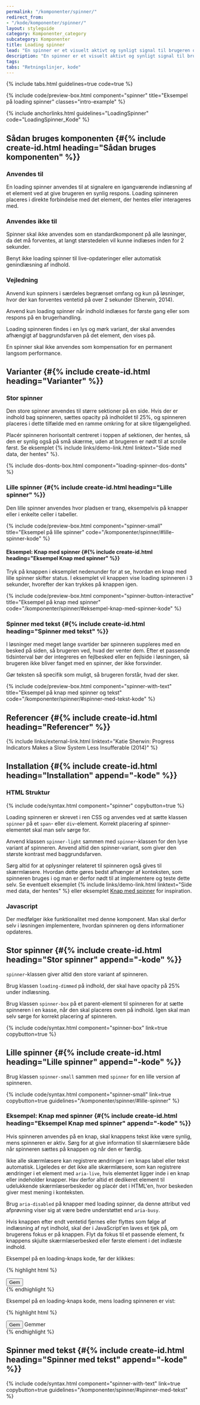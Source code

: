 ```yaml
---
permalink: "/komponenter/spinner/"
redirect_from:
- "/kode/komponenter/spinner/"
layout: styleguide
category: Komponenter_category
subcategory: Komponenter
title: Loading spinner
lead: "En spinner er et visuelt aktivt og synligt signal til brugeren om, at indlæsningen af et element er undervejs."
description: "En spinner er et visuelt aktivt og synligt signal til brugeren om, at indlæsningen af et element er undervejs."
tags:
tabs: "Retningslinjer, kode"
---
```


{% include tabs.html guidelines=true code=true %}

{% include code/preview-box.html component="spinner" title="Eksempel på loading spinner" classes="intro-example" %}

{% include anchorlinks.html guidelines="LoadingSpinner" code="LoadingSpinner_Kode" %}

<!--split-->

## Sådan bruges komponenten {#{% include create-id.html heading="Sådan bruges komponenten" %}}

### Anvendes til

En loading spinner anvendes til at signalere en igangværende indlæsning af et element ved at give brugeren en synlig respons. Loading spinneren placeres i direkte forbindelse med det element, der hentes eller interageres med. 

### Anvendes ikke til

Spinner skal ikke anvendes som en standardkomponent på alle løsninger, da det må forventes, at langt størstedelen vil kunne indlæses inden for 2 sekunder.

Benyt ikke loading spinner til live-opdateringer eller automatisk genindlæsning af indhold.

### Vejledning

Anvend kun spinners i særdeles begrænset omfang og kun på løsninger, hvor der kan forventes ventetid på over 2 sekunder (Sherwin, 2014).

Anvend kun loading spinner når indhold indlæses for første gang eller som respons på en brugerhandling. 

Loading spinneren findes i en lys og mørk variant, der skal anvendes afhængigt af baggrundsfarven på det element, den vises på.

En spinner skal ikke anvendes som kompensation for en permanent langsom performance. 

## Varianter {#{% include create-id.html heading="Varianter" %}}

### Stor spinner

Den store spinner anvendes til større sektioner på en side. Hvis der er indhold bag spinneren, sættes opacity på indholdet til 25%, og spinneren placeres i dette tilfælde med en ramme omkring for at sikre tilgængelighed.

Placér spinneren horisontalt centreret i toppen af sektionen, der hentes, så den er synlig også på små skærme, uden at brugeren er nødt til at scrolle først. Se eksemplet {% include links/demo-link.html linktext="Side med data, der hentes" %}.

{% include dos-donts-box.html component="loading-spinner-dos-donts" %}

### Lille spinner {#{% include create-id.html heading="Lille spinner" %}}

Den lille spinner anvendes hvor pladsen er trang, eksempelvis på knapper eller i enkelte celler i tabeller.

{% include code/preview-box.html component="spinner-small" title="Eksempel på lille spinner" code="/komponenter/spinner/#lille-spinner-kode" %}

#### Eksempel: Knap med spinner {#{% include create-id.html heading="Eksempel Knap med spinner" %}}

Tryk på knappen i eksemplet nedenunder for at se, hvordan en knap med lille spinner skifter status. I eksemplet vil knappen vise loading spinneren i 3 sekunder, hvorefter der kan trykkes på knappen igen.

{% include code/preview-box.html component="spinner-button-interactive" title="Eksempel på knap med spinner" code="/komponenter/spinner/#eksempel-knap-med-spinner-kode" %}

### Spinner med tekst {#{% include create-id.html heading="Spinner med tekst" %}}

I løsninger med meget lange svartider bør spinneren suppleres med en besked på siden, så brugeren ved, hvad der venter dem. Efter et passende tidsinterval bør der integreres en fejlbesked eller en fejlside i løsningen, så brugeren ikke bliver fanget med en spinner, der ikke forsvinder.

Gør teksten så specifik som muligt, så brugeren forstår, hvad der sker. 

{% include code/preview-box.html component="spinner-with-text" title="Eksempel på knap med spinner og tekst" code="/komponenter/spinner/#spinner-med-tekst-kode" %}

## Referencer {#{% include create-id.html heading="Referencer" %}}

{% include links/external-link.html linktext="Katie Sherwin: Progress Indicators Makes a Slow System Less Insufferable (2014)" %}

<!--split-->

## Installation {#{% include create-id.html heading="Installation" append="-kode" %}}

### HTML Struktur

{% include code/syntax.html component="spinner" copybutton=true %}

Loading spinneren er skrevet i ren CSS og anvendes ved at sætte klassen `spinner` på et `span`- eller `div`-element. Korrekt placering af spinner-elementet skal man selv sørge for.

Anvend klassen `spinner-light` sammen med `spinner`-klassen for den lyse variant af spinneren. Anvend altid den spinner-variant, som giver den største kontrast med baggrundsfarven.

Sørg altid for at oplysninger relateret til spinneren også gives til skærmlæsere. Hvordan dette gøres bedst afhænger af konteksten, som spinneren bruges i og man er derfor nødt til at implementere og teste dette selv. Se eventuelt eksemplet {% include links/demo-link.html linktext="Side med data, der hentes" %} eller eksemplet <a href="#eksempel-knap-med-spinner-kode">Knap med spinner</a> for inspiration.

### Javascript

Der medfølger ikke funktionalitet med denne komponent. Man skal derfor selv i løsningen implementere, hvordan spinneren og dens informationer opdateres.

## Stor spinner {#{% include create-id.html heading="Stor spinner" append="-kode" %}}

`spinner`-klassen giver altid den store variant af spinneren.

Brug klassen `loading-dimmed` på indhold, der skal have opacity på 25% under indlæsning.

Brug klassen `spinner-box` på et parent-element til spinneren for at sætte spinneren i en kasse, når den skal placeres oven på indhold. Igen skal man selv sørge for korrekt placering af spinneren.

{% include code/syntax.html component="spinner-box" link=true copybutton=true %}

## Lille spinner {#{% include create-id.html heading="Lille spinner" append="-kode" %}}

Brug klassen `spinner-small` sammen med `spinner` for en lille version af spinneren.

{% include code/syntax.html component="spinner-small" link=true copybutton=true guidelines="/komponenter/spinner/#lille-spinner" %}

### Eksempel: Knap med spinner {#{% include create-id.html heading="Eksempel Knap med spinner" append="-kode" %}}

Hvis spinneren anvendes på en knap, skal knappens tekst ikke være synlig, mens spinneren er aktiv. Sørg for at give information til skærmlæsere både når spinneren sættes på knappen og når den er færdig.

Ikke alle skærmlæsere kan registrere ændringer i en knaps label eller tekst automatisk. Ligeledes er det ikke alle skærmlæsere, som kan registrere ændringer i et element med `aria-live`, hvis elementet ligger inde i en knap eller indeholder knapper. Hav derfor altid et dedikeret element til udelukkende skærmlæserbeskeder og placér det i HTML'en, hvor beskeden giver mest mening i konteksten. 

Brug `aria-disabled` på knapper med loading spinner, da denne attribut ved afprøvning viser sig at være bedre understøttet end `aria-busy`.

Hvis knappen efter endt ventetid fjernes eller flyttes som følge af indlæsning af nyt indhold, skal der i JavaScript'en laves et tjek på, om brugerens fokus er på knappen. Flyt da fokus til et passende element, fx knappens skjulte skærmlæserbesked eller første element i det indlæste indhold.

Eksempel på en loading-knaps kode, før der klikkes:

{% highlight html %}
<div class="d-flex justify-content-center">
    <button id="button-spinner-interactive" class="button button-primary">
        <span>Gem</span>
    </button>
    <span id="button-spinner-interactive-message" aria-live="polite" class="sr-only"></span>
</div>
{% endhighlight %}

Eksempel på en loading-knaps kode, mens loading spinneren er vist:

{% highlight html %}
<div class="d-flex justify-content-center">
    <button id="button-spinner-interactive" class="button button-primary spinner-active" aria-disabled="true">
        <span class="spinner spinner-small spinner-light"></span>
        <span class="text-hidden">Gem</span>
    </button>
    <span id="button-spinner-interactive-message" aria-live="polite" class="sr-only">Gemmer</span>
</div>
{% endhighlight %}

## Spinner med tekst {#{% include create-id.html heading="Spinner med tekst" append="-kode" %}}

{% include code/syntax.html component="spinner-with-text" link=true copybutton=true guidelines="/komponenter/spinner/#spinner-med-tekst" %}

